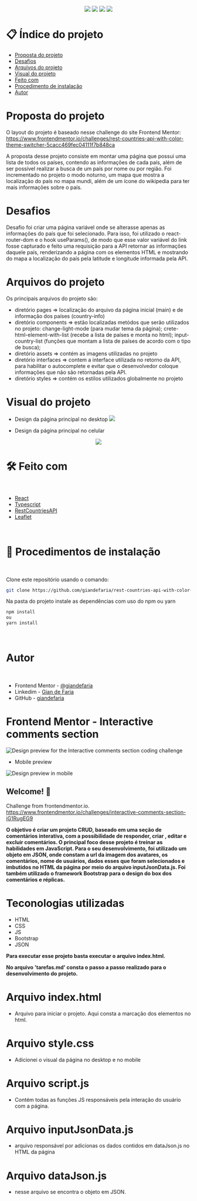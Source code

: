 <p align="center">
  <image
  src="https://img.shields.io/github/languages/count/giandefaria/rest-countries-api-with-color-theme-switcher-master"
  />
  <image
  src="https://img.shields.io/github/languages/top/giandefaria/rest-countries-api-with-color-theme-switcher-master"
  />
  <image
  src="https://img.shields.io/github/last-commit/giandefaria/rest-countries-api-with-color-theme-switcher-master"
  />
  <image
  src="https://img.shields.io/github/watchers/giandefaria/rest-countries-api-with-color-theme-switcher-master"
  />
</p>

# 📋 Índice do projeto


- [Proposta do projeto](#id01)
- [Desafios](#id02)
- [Arquivos do projeto](#id03)
- [Visual do projeto](#id04)
- [Feito com](#id05)
- [Procedimento de instalação](#id06)
- [Autor](#id07)

# Proposta do projeto <a name="id01"></a>

O layout do projeto é baseado nesse challenge do site Frontend Mentor: https://www.frontendmentor.io/challenges/rest-countries-api-with-color-theme-switcher-5cacc469fec04111f7b848ca

A proposta desse projeto consiste em montar uma página que possui uma lista de todos os países, contendo as informações de cada país, além de ser possível realizar a busca de um país por nome ou por região. Foi incrementado no projeto o modo noturno, um mapa que mostra a localização do país no mapa mundi, além de um ícone do wikipedia para ter mais informações sobre o país.


# Desafios <a name="id02"> </a>

Desafio foi criar uma página variável onde se alterasse apenas as informações do país que foi selecionado. Para isso, foi utilizado o react-router-dom e o hook useParams(), de modo que esse valor variável do link fosse capturado e feito uma requisição para a API retornar as informações daquele país, renderizando a página com os elementos HTML e mostrando do mapa a localização do país pela latitude e longitude informada pela API.

# Arquivos do projeto <a name="id03"> </a>

Os principais arquivos do projeto são: 
* diretório pages => localização do arquivo da página inicial (main) e de informação dos países (country-info)
* diretório components => estão localizadas metódos que serão utilizados no projeto: change-light-mode (para mudar tema da página);  crete-html-element-with-list (recebe a lista de países e monta no html); input-country-list (funções que montam a lista de países de acordo com o tipo de busca);
* diretório assets => contém as imagens utilizadas no projeto
* diretório interfaces => contem a interface utilizada no retorno da API, para habilitar o autocomplete e evitar que o desenvolvedor coloque informações que não são retornadas pela API.
* diretório styles => contém os estilos utilizados globalmente no projeto

# Visual do projeto <a name="id04"></a>

<p align="center">

* Design da página principal no desktop
<image
src="./assets/design/desktop-preview.jpg"
/>

</p>

<p align="center">

* Design da página principal no celular
<div align="center">
  <image
  src="./assets/design/mobile-design.jpg"
  />
</div>

</p>


# 🛠 Feito com <a name="id05"></a>

<br />

- [React](https://reactjs.org/)
- [Typescript](https://www.typescriptlang.org/)
- [RestCountriesAPI](https://restcountries.com/)
- [Leaflet](https://leafletjs.com/examples/quick-start/)


<br />

# 📝 Procedimentos de instalação <a name="id06"></a>

<br />

Clone este repositório usando o comando:

```bash
git clone https://github.com/giandefaria/rest-countries-api-with-color-theme-switcher-master.git
```

Na pasta do projeto instale as dependências com uso do npm ou yarn

```bash
npm install
ou
yarn install
```

<br />

# Autor <a name="id07"></a>

<br />

- Frontend Mentor - [@giandefaria](https://www.frontendmentor.io/profile/giandefaria)
- Linkedim - [Gian de Faria](www.linkedin.com/in/gianfaria)
- GitHub - [giandefaria](https://github.com/giandefaria)


# Frontend Mentor - Interactive comments section

![Design preview for the Interactive comments section coding challenge](./assets/design/desktop-preview.jpg)

* Mobile preview

![Design preview in mobile](./assets/design/mobile-design.jpg)


## Welcome! 👋

Challenge from frontendmentor.io. https://www.frontendmentor.io/challenges/interactive-comments-section-iG1RugEG9

**O objetivo é criar um projeto CRUD, baseado em uma seção de comentários interativa, com a possibilidade de responder, criar , editar e excluir comentários. O principal foco desse projeto é treinar as habilidades em JavaScript. Para o seu desenvolvimento, foi utilizado um objeto em JSON, onde constam a url da imagem dos avatares, os comentários, nome de usuários, dados esses que foram selecionados e imbutidos no HTML da página por meio do arquivo inputJsonData.js. Foi também utilizado o framework Bootstrap para o design do box dos comentários e réplicas.**

# Teconologias utilizadas
 * HTML
 * CSS
 * JS
 * Bootstrap
 * JSON

**Para executar esse projeto basta executar o arquivo index.html.**

**No arquivo 'tarefas.md' consta o passo a passo realizado para o desenvolvimento do projeto.**

 # Arquivo index.html
 * Arquivo para iniciar o projeto. Aqui consta a marcação dos elementos no html.

 # Arquivo style.css
 * Adicionei o visual da página no desktop e no mobile 

 # Arquivo script.js
  * Contém todas as funções JS responsáveis pela interação do usuário com a página. 

  
 # Arquivo inputJsonData.js
  * arquivo responsável por adicionas os dados contidos em dataJson.js no HTML da página
  
 # Arquivo dataJson.js
  * nesse arquivo se encontra o objeto em JSON. 